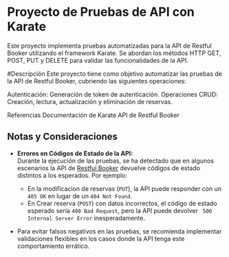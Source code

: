 # Proyecto de Pruebas de API con Karate
Este proyecto implementa pruebas automatizadas para la API de Restful Booker utilizando el framework Karate. 
Se abordan los métodos HTTP GET, POST, PUT y DELETE para validar las funcionalidades de la API.


#Descripción
Este proyecto tiene como objetivo automatizar las pruebas de la API de Restful Booker, cubriendo las siguientes operaciones:

Autenticación: Generación de token de autenticación.
Operaciones CRUD: Creación, lectura, actualización y eliminación de reservas.

Referencias
Documentación de Karate
API de Restful Booker


## Notas y Consideraciones

- **Errores en Códigos de Estado de la API:**  
  Durante la ejecución de las pruebas, se ha detectado que en algunos escenarios la API de [Restful Booker](https://restful-booker.herokuapp.com/apidoc/index.html#api-Auth) devuelve códigos de estado distintos a los esperados. Por ejemplo:
  - En la modificacion de reservas (`PUT`), la API puede responder con un `405 OK` en lugar de un `404 Not Found`.
  - En Crear reserva (`POST`) con datos incorrectos, el código de estado esperado sería `400 Bad Request`, pero la API puede devolver ` 500 Internal Server Error` inesperadamente.

- Para evitar falsos negativos en las pruebas, se recomienda implementar validaciones flexibles en los casos donde la API tenga este comportamiento errático.
